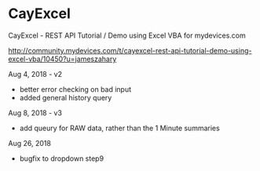 # CayExcel
CayExcel - REST API Tutorial / Demo using Excel VBA for mydevices.com

http://community.mydevices.com/t/cayexcel-rest-api-tutorial-demo-using-excel-vba/10450?u=jameszahary

Aug 4, 2018 - v2
 - better error checking on bad input
 - added general history query
 
Aug 8, 2018 - v3
- add queury for RAW data, rather than the 1 Minute summaries

Aug 26, 2018
- bugfix to dropdown step9
